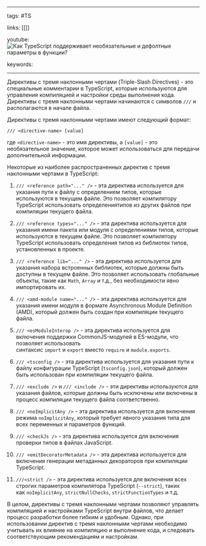 ____

tags: #TS

links: [[]]

youtube: 
![Как TypeScript поддерживает необязательные и дефолтные параметры в функции?](https://youtu.be/VYQl2GhbCUs?t=102)

keywords:

_____

Директивы с тремя наклонными чертами (Triple-Slash Directives) - это специальные комментарии в TypeScript, которые используются для управления компиляцией и настройки среды выполнения кода. Директивы с тремя наклонными чертами начинаются с символов `///` и располагаются в начале файла.

Директивы с тремя наклонными чертами имеют следующий формат:

```
/// <directive-name> [value] 
```

где `<directive-name>` - это имя директивы, а `[value]` - это необязательное значение, которое может использоваться для передачи дополнительной информации.

Некоторые из наиболее распространенных директив с тремя наклонными чертами в TypeScript:

1.  `/// <reference path="..." />` - эта директива используется для указания пути к файлу с определением типов, которые используются в текущем файле. Это позволяет компилятору TypeScript использовать определениятипов из других файлов при компиляции текущего файла.
    
2.  `/// <reference types="..." />` - эта директива используется для указания имени пакета или модуля с определениями типов, которые используются в текущем файле. Это позволяет компилятору TypeScript использовать определения типов из библиотек типов, установленных в проекте.
    
3.  `/// <reference lib="..." />` - эта директива используется для указания набора встроенных библиотек, которые должны быть доступны в текущем файле. Это позволяет использовать глобальные объекты, такие как `Math`, `Array` и т.д., без необходимости явно импортировать их.
    
4.  `/// <amd-module name="..." />` - эта директива используется для указания имени модуля в формате Asynchronous Module Definition (AMD), который должен быть создан при компиляции текущего файла.
    
5.  `/// <esModuleInterop />` - эта директива используется для включения поддержки CommonJS-модулей в ES-модули, что позволяет использовать синтаксис `import` и `export` вместо `require` и `module.exports`.
    
6.  `/// <tsconfig />` - эта директива используется для указания пути к файлу конфигурации TypeScript (`tsconfig.json`), который должен быть использован при компиляции текущего файла.
    
7.  `/// <exclude />` и `/// <include />` - эти директивы используются для указания файлов, которые должны быть исключены или включены в процесс компиляции текущего файла соответственно.
    
8.  `/// <noImplicitAny />` - эта директива используется для включения режима `noImplicitAny`, который требует явного указания типа для всех переменных и параметров функций.
    
9.  `/// <checkJs />` - эта директива используется для включения проверки типов в файлах JavaScript.
    
10.  `/// <emitDecoratorMetadata />` - эта директива используется для включения генерации метаданных декораторов при компиляции TypeScript.
    
11.  `///<strict />` - эта директива используется для включения всех строгих параметров компилятора TypeScript (`--strict`), таких как `noImplicitAny`, `strictNullChecks`, `strictFunctionTypes` и т.д.
    

В целом, директивы с тремя наклонными чертами позволяют управлять компиляцией и настройками TypeScript внутри файлов, что делает процесс разработки более гибким и удобным. Однако, при использовании директив с тремя наклонными чертами необходимо учитывать их влияние на компиляцию и выполнение кода, и следовать соответствующим рекомендациям и настройкам.